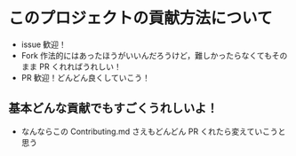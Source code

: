 <!--
Copyright 2023 MathExpansion

Licensed under the Apache License, Version 2.0 (the "License");
you may not use this file except in compliance with the License.
You may obtain a copy of the License at

      http://www.apache.org/licenses/LICENSE-2.0

Unless required by applicable law or agreed to in writing, software
distributed under the License is distributed on an "AS IS" BASIS,
WITHOUT WARRANTIES OR CONDITIONS OF ANY KIND, either express or implied.
See the License for the specific language governing permissions and
limitations under the License.
-->

# このプロジェクトの貢献方法について
 - issue 歓迎！
 - Fork 作法的にはあったほうがいいんだろうけど，難しかったらなくてもそのまま PR くれればうれしい！
 - PR 歓迎！どんどん良くしていこう！

## 基本どんな貢献でもすごくうれしいよ！
 - なんならこの Contributing.md さえもどんどん PR くれたら変えていこうと思う